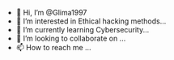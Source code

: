 - 👋 Hi, I’m @Glima1997
- 👀 I’m interested in Ethical hacking methods...
- 🌱 I’m currently learning Cybersecurity...
- 💞️ I’m looking to collaborate on ...
- 📫 How to reach me ...

<!---
Glima1997/Glima1997 is a ✨ special ✨ repository because its `README.md` (this file) appears on your GitHub profile.
You can click the Preview link to take a look at your changes.
--->

